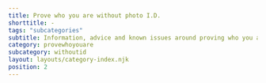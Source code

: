 ```yaml
---
title: Prove who you are without photo I.D.
shorttitle: -
tags: "subcategories"
subtitle: Information, advice and known issues around proving who you are with the registration details from your GP surgery’s online services.
category: provewhoyouare
subcategory: withoutid
layout: layouts/category-index.njk
position: 2
---
```

